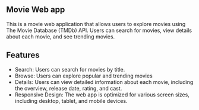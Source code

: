 ## Movie Web app

This is a movie web application that allows users to explore movies using The Movie Database (TMDb) API. Users can search for movies, view details about each movie, and see trending movies.

## Features

- Search: Users can search for movies by title.
- Browse: Users can explore popular and trending movies
- Details: Users can view detailed information about each movie, including the overview, release date, rating, and cast.
- Responsive Design: The web app is optimized for various screen sizes, including desktop, tablet, and mobile devices.
